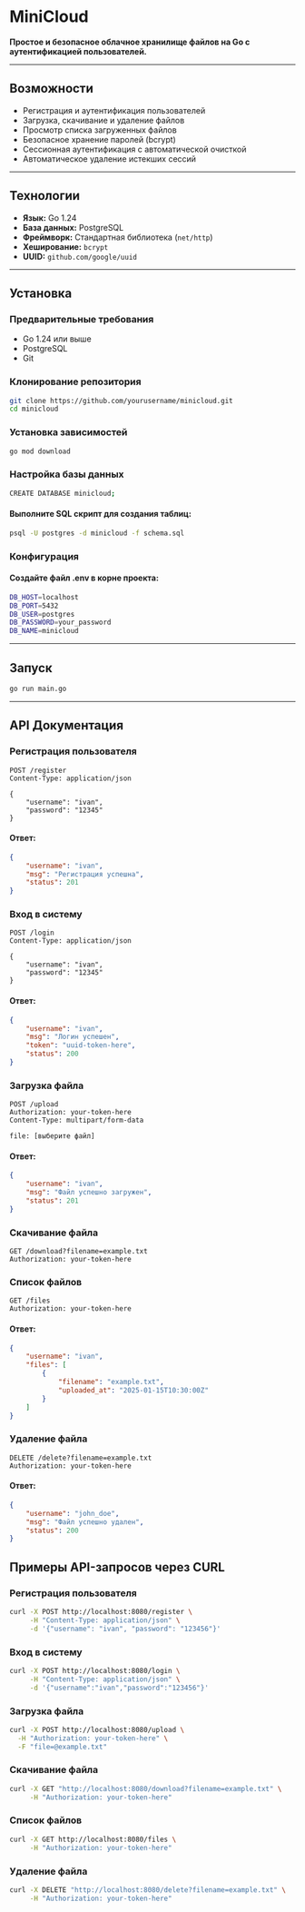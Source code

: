 # MiniCloud

**Простое и безопасное облачное хранилище файлов на Go с аутентификацией пользователей.**

---

## Возможности

- Регистрация и аутентификация пользователей  
- Загрузка, скачивание и удаление файлов  
- Просмотр списка загруженных файлов  
- Безопасное хранение паролей (bcrypt)  
- Сессионная аутентификация с автоматической очисткой  
- Автоматическое удаление истекших сессий  

---

## Технологии

- **Язык:** Go 1.24  
- **База данных:** PostgreSQL  
- **Фреймворк:** Стандартная библиотека (`net/http`)  
- **Хеширование:** `bcrypt`  
- **UUID:** `github.com/google/uuid`

---

## Установка

### Предварительные требования

- Go 1.24 или выше  
- PostgreSQL  
- Git  

### Клонирование репозитория

```bash
git clone https://github.com/yourusername/minicloud.git
cd minicloud
```

### Установка зависимостей

```bash
go mod download
```

### Настройка базы данных

```bash
CREATE DATABASE minicloud;
```

#### Выполните SQL скрипт для создания таблиц:

```bash
psql -U postgres -d minicloud -f schema.sql
```

### Конфигурация

#### Создайте файл .env в корне проекта:

```bash
DB_HOST=localhost
DB_PORT=5432
DB_USER=postgres
DB_PASSWORD=your_password
DB_NAME=minicloud
```

---

## Запуск
```bash
go run main.go
```

---
 
## API Документация

### Регистрация пользователя

```http
POST /register
Content-Type: application/json

{
    "username": "ivan",
    "password": "12345"
}
```

#### Ответ:

```json
{
    "username": "ivan",
    "msg": "Регистрация успешна",
    "status": 201
}
```

### Вход в систему

```http
POST /login
Content-Type: application/json

{
    "username": "ivan",
    "password": "12345"
}
```

#### Ответ:

```json
{
    "username": "ivan",
    "msg": "Логин успешен",
    "token": "uuid-token-here",
    "status": 200
}
```

### Загрузка файла

```http
POST /upload
Authorization: your-token-here
Content-Type: multipart/form-data

file: [выберите файл]
```

#### Ответ:

```json
{
    "username": "ivan",
    "msg": "Файл успешно загружен",
    "status": 201
}
```

### Скачивание файла

```http
GET /download?filename=example.txt
Authorization: your-token-here
```

### Список файлов

```http
GET /files
Authorization: your-token-here
```

#### Ответ:

```json
{
    "username": "ivan",
    "files": [
        {
            "filename": "example.txt",
            "uploaded_at": "2025-01-15T10:30:00Z"
        }
    ]
}
```

### Удаление файла

```http
DELETE /delete?filename=example.txt
Authorization: your-token-here
```

#### Ответ:

```json
{
    "username": "john_doe",
    "msg": "Файл успешно удален",
    "status": 200
}
```

## Примеры API-запросов через CURL

### Регистрация пользователя

```bash
curl -X POST http://localhost:8080/register \
     -H "Content-Type: application/json" \
     -d '{"username": "ivan", "password": "123456"}'
```

### Вход в систему

```bash
curl -X POST http://localhost:8080/login \
     -H "Content-Type: application/json" \
     -d '{"username":"ivan","password":"123456"}'
```

### Загрузка файла

```bash
curl -X POST http://localhost:8080/upload \
  -H "Authorization: your-token-here" \
  -F "file=@example.txt"
```

### Скачивание файла

```bash
curl -X GET "http://localhost:8080/download?filename=example.txt" \
     -H "Authorization: your-token-here"
```

### Список файлов

```bash
curl -X GET http://localhost:8080/files \
     -H "Authorization: your-token-here"
```

### Удаление файла

```bash
curl -X DELETE "http://localhost:8080/delete?filename=example.txt" \
     -H "Authorization: your-token-here"
```
